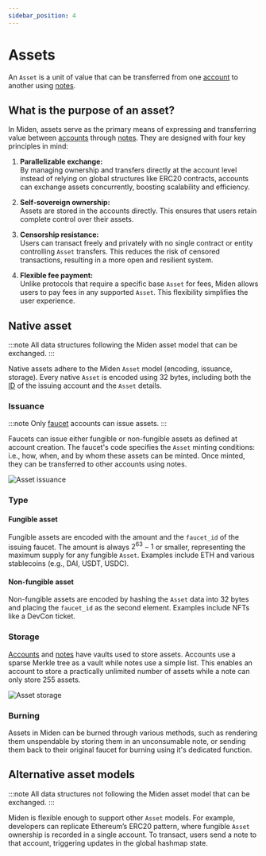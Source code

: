 ```yaml
---
sidebar_position: 4
---
```


# Assets

An `Asset` is a unit of value that can be transferred from one [account](./account) to another using [notes](note).

## What is the purpose of an asset?

In Miden, assets serve as the primary means of expressing and transferring value between [accounts](./account) through [notes](note). They are designed with four key principles in mind:

1. **Parallelizable exchange:**  
   By managing ownership and transfers directly at the account level instead of relying on global structures like ERC20 contracts, accounts can exchange assets concurrently, boosting scalability and efficiency.

2. **Self-sovereign ownership:**  
   Assets are stored in the accounts directly. This ensures that users retain complete control over their assets.

3. **Censorship resistance:**  
   Users can transact freely and privately with no single contract or entity controlling `Asset` transfers. This reduces the risk of censored transactions, resulting in a more open and resilient system.

4. **Flexible fee payment:**  
   Unlike protocols that require a specific base `Asset` for fees, Miden allows users to pay fees in any supported `Asset`. This flexibility simplifies the user experience.

## Native asset

:::note
All data structures following the Miden asset model that can be exchanged.
:::

Native assets adhere to the Miden `Asset` model (encoding, issuance, storage). Every native `Asset` is encoded using 32 bytes, including both the [ID](account/id) of the issuing account and the `Asset` details.

### Issuance

:::note
Only [faucet](account/id#account-type) accounts can issue assets.
:::

Faucets can issue either fungible or non-fungible assets as defined at account creation. The faucet's code specifies the `Asset` minting conditions: i.e., how, when, and by whom these assets can be minted. Once minted, they can be transferred to other accounts using notes.

<p style={{textAlign: 'center'}}>
    <img src={require('./img/asset/asset-issuance.png').default} style={{width: '70%'}} alt="Asset issuance"/>
</p>

### Type

#### Fungible asset

Fungible assets are encoded with the amount and the `faucet_id` of the issuing faucet. The amount is always $2^{63}-1$ or smaller, representing the maximum supply for any fungible `Asset`. Examples include ETH and various stablecoins (e.g., DAI, USDT, USDC).

#### Non-fungible asset

Non-fungible assets are encoded by hashing the `Asset` data into 32 bytes and placing the `faucet_id` as the second element. Examples include NFTs like a DevCon ticket.

### Storage

[Accounts](./account) and [notes](note) have vaults used to store assets. Accounts use a sparse Merkle tree as a vault while notes use a simple list. This enables an account to store a practically unlimited number of assets while a note can only store 255 assets.

<p style={{textAlign: 'center'}}>
    <img src={require('./img/asset/asset-storage.png').default} style={{width: '70%'}} alt="Asset storage"/>
</p>

### Burning

Assets in Miden can be burned through various methods, such as rendering them unspendable by storing them in an unconsumable note, or sending them back to their original faucet for burning using it's dedicated function.

## Alternative asset models

:::note
All data structures not following the Miden asset model that can be exchanged.
:::

Miden is flexible enough to support other `Asset` models. For example, developers can replicate Ethereum’s ERC20 pattern, where fungible `Asset` ownership is recorded in a single account. To transact, users send a note to that account, triggering updates in the global hashmap state.
